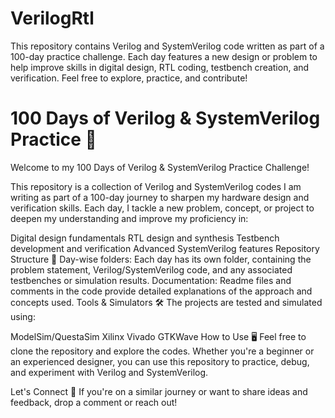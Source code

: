 # VerilogRtl
This repository contains Verilog and SystemVerilog code written as part of a 100-day practice challenge. Each day features a new design or problem to help improve skills in digital design, RTL coding, testbench creation, and verification. Feel free to explore, practice, and contribute!
# 100 Days of Verilog & SystemVerilog Practice 🚀
Welcome to my 100 Days of Verilog & SystemVerilog Practice Challenge!

This repository is a collection of Verilog and SystemVerilog codes I am writing as part of a 100-day journey to sharpen my hardware design and verification skills. Each day, I tackle a new problem, concept, or project to deepen my understanding and improve my proficiency in:

Digital design fundamentals
RTL design and synthesis
Testbench development and verification
Advanced SystemVerilog features
Repository Structure 📂
Day-wise folders: Each day has its own folder, containing the problem statement, Verilog/SystemVerilog code, and any associated testbenches or simulation results.
Documentation: Readme files and comments in the code provide detailed explanations of the approach and concepts used.
Tools & Simulators 🛠️
The projects are tested and simulated using:

ModelSim/QuestaSim
Xilinx Vivado
GTKWave
How to Use 🖥️
Feel free to clone the repository and explore the codes. Whether you're a beginner or an experienced designer, you can use this repository to practice, debug, and experiment with Verilog and SystemVerilog.

Let's Connect 🌟
If you're on a similar journey or want to share ideas and feedback, drop a comment or reach out!

